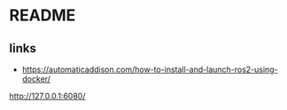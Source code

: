 # README

## links

- https://automaticaddison.com/how-to-install-and-launch-ros2-using-docker/

http://127.0.0.1:6080/
